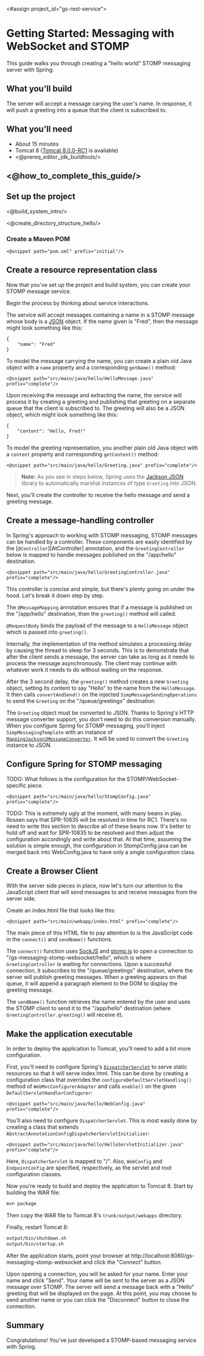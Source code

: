 <#assign project_id="gs-rest-service">

# Getting Started: Messaging with WebSocket and STOMP

This guide walks you through creating a "hello world" STOMP messaging server with Spring. 

What you'll build
-----------------

The server will accept a message carying the user's name. In response, it will push a greeting into a queue that the client is subscribed to.

What you'll need
----------------

 - About 15 minutes
 - Tomcat 8 ([Tomcat 8.0.0-RC1][tomcat8] is available)
 - <@prereq_editor_jdk_buildtools/>


## <@how_to_complete_this_guide/>


<a name="scratch"></a>
Set up the project
------------------

<@build_system_intro/>

<@create_directory_structure_hello/>

### Create a Maven POM

    <@snippet path="pom.xml" prefix="initial"/>


<a name="initial"></a>
Create a resource representation class
--------------------------------------

Now that you've set up the project and build system, you can create your STOMP message service.

Begin the process by thinking about service interactions.

The service will accept messages containing a name in a STOMP message whose body is a [JSON][u-json] object. If the name given is "Fred", then the message might look something like this:

    {
        "name": "Fred"
    }

To model the message carrying the name, you can create a plain old Java object with a `name` property and a corresponding `getName()` method:

    <@snippet path="src/main/java/hello/HelloMessage.java" prefix="complete"/>

Upon receiving the message and extracting the name, the service will process it by creating a greeting and publishing that greeting on a separate queue that the client is subscribed to. The greeting will also be a JSON object, which might look something like this:

    {
        "content": "Hello, Fred!"
    }

To model the greeting representation, you another plain old Java object with a `content` property and corresponding `getContent()` method:

    <@snippet path="src/main/java/hello/Greeting.java" prefix="complete"/>

> **Note:** As you see in steps below, Spring uses the [Jackson JSON][jackson] library to automatically marshal instances of type `Greeting` into JSON.

Next, you'll create the controller to receive the hello message and send a greeting message.

Create a message-handling controller
------------------------------------

In Spring's approach to working with STOMP messaging, STOMP messages can be handled by a controller. These components are easily identified by the [`@Controller`][AtController] annotation, and the `GreetingController` below is mapped to handle messages published on the "/app/hello" destination.

    <@snippet path="src/main/java/hello/GreetingController.java" prefix="complete"/>

This controller is concise and simple, but there's plenty going on under the hood. Let's break it down step by step.

The `@MessageMapping` annotation ensures that if a message is published on the "/app/hello" destination, then the `greeting()` method will called.

`@RequestBody` binds the payload of the message to a `HelloMessage` object which is passed into `greeting()`. 

Internally, the implementation of the method simulates a processing delay by causing the thread to sleep for 3 seconds. This is to demonstrate that after the client sends a message, the server can take as long as it needs to process the message asynchronously.  The client may continue with whatever work it needs to do without waiting on the response.

After the 3 second delay, the `greeting()` method creates a new `Greeting` object, setting its content to say "Hello" to the name from the `HelloMessage`. It then calls `convertAndSend()` on the injected `SimpMessageSendingOperations` to send the `Greeting` on the "/queue/greetings" destination.

The `Greeting` object must be converted to JSON. Thanks to Spring's HTTP message converter support, you don't need to do this conversion manually. When you configure Spring for STOMP messaging, you'll inject `SimpMessagingTemplate` with an instance of [`MappingJackson2MessageConverter`][MappingJackson2MessageConverter]. It will be used to convert the `Greeting` instance to JSON.

Configure Spring for STOMP messaging
------------------------------------

TODO: What follows is the configuration for the STOMP/WebSocket-specific piece.

    <@snippet path="src/main/java/hello/StompConfig.java" prefix="complete"/>

TODO: This is extremely ugly at the moment, with many beans in play. Rossen says that SPR-10835 will be resolved in time for RC1. There's no need to write this section to describe all of these beans now. It's better to hold off and wait for SPR-10835 to be resolved and then adjust the configuration accordingly and write about that. At that time, assuming the solution is simple enough, the configuration in StompConfig.java can be merged back into WebConfig.java to have only a single configuration class.

Create a Browser Client
-----------------------

With the server side pieces in place, now let's turn our attention to the JavaScript client that will send messages to and receive messages from the server side.

Create an index.html file that looks like this:

    <@snippet path="src/main/webapp/index.html" prefix="complete"/>

The main piece of this HTML file to pay attention to is the JavaScript code in the `connect()` and `sendName()` functions.

The `connect()` function uses [SockJS][SockJS] and [stomp.js][Stomp_JS] to open a connection to "/gs-messaging-stomp-websocket/hello", which is where `GreetingController` is waiting for connections. Upon a successful connection, it subscribes to the "/queue/greetings" destination, where the server will publish greeting messages. When a greeting appears on that queue, it will append a paragraph element to the DOM to display the greeting message.

The `sendName()` function retrieves the name entered by the user and uses the STOMP client to send it to the "/app/hello" destination (where `GreetingController.greeting()` will receive it).

Make the application executable
-------------------------------

In order to deploy the application to Tomcat, you'll need to add a bit more configuration.

First, you'll need to configure Spring's [`DispatcherServlet`][DispatcherServlet] to serve static resources so that it will serve index.html. This can be done by creating a configuration class that overrides the `configureDefaultServletHandling()` method of `WebMvcConfigurerAdapter` and calls `enable()` on the given `DefaultServletHandlerConfigurer`:

    <@snippet path="src/main/java/hello/WebConfig.java" prefix="complete"/>

You'll also need to configure `DispatcherServlet`. This is most easily done by creating a class that extends `AbstractAnnotationConfigDispatcherServletInitializer`:

    <@snippet path="src/main/java/hello/HelloServletInitializer.java" prefix="complete"/>

Here, `DispatcherServlet` is mapped to "/". Also, `WebConfig` and `EndpointConfig` are specified, respectively, as the servlet and root configuration classes.

Now you're ready to build and deploy the application to Tomcat 8. Start by building the WAR file:

```sh
mvn package
```

Then copy the WAR file to Tomcat 8's `trunk/output/webapps` directory. 

Finally, restart Tomcat 8:

```sh
output/bin/shutdown.sh
output/bin/startup.sh
```

After the application starts, point your browser at http://localhost:8080/gs-messaging-stomp-websocket and click the "Connect" button.

Upon opening a connection, you will be asked for your name. Enter your name and click "Send". Your name will be sent to the server as a JSON message over STOMP. The server will send a message back with a "Hello" greeting that will be displayed on the page. At this point, you may choose to send another name or you can click the "Disconnect" button to close the connection.


Summary
-------

Congratulations! You've just developed a STOMP-based messaging service with Spring. 


[tomcat8]: http://tomcat.apache.org/download-80.cgi
[u-rest]: /understanding/rest
[u-json]: /understanding/json
[jackson]: http://wiki.fasterxml.com/JacksonHome
[MappingJackson2MessageConverter]: http://static.springsource.org/spring/docs/4.0.x/javadoc-api/org/springframework/messaging/support/converter/MappingJackson2MessageConverter.html
[`AtController`]: http://static.springsource.org/spring/docs/current/javadoc-api/org/springframework/stereotype/Controller.html
[DispatcherServlet]: http://static.springsource.org/spring/docs/current/javadoc-api/org/springframework/web/servlet/DispatcherServlet.html
[SockJS]: https://github.com/sockjs
[Stomp_JS]: http://jmesnil.net/stomp-websocket/doc/

